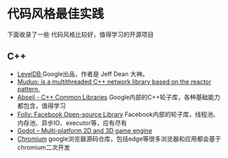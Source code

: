 # 代码风格最佳实践

下面收录了一些 代码风格比较好，值得学习的开源项目

## C++

- [LevelDB ](https://github.com/google/leveldb) Google出品，作者是 Jeff Dean 大神。
- [Muduo: is a multithreaded C++ network library based on the reactor pattern.](https://github.com/chenshuo/muduo)
- [Abseil - C++ Common Libraries](https://github.com/abseil/abseil-cpp) Google内部的C++轮子库，各种基础能力都包含，值得学习
- [Folly: Facebook Open-source Library](https://github.com/facebook/folly) Facebook内部的轮子库，线程池、内存池、异步IO、executor等，应有尽有
- [Godot – Multi-platform 2D and 3D game engine](https://github.com/godotengine/godot)
- [Chromium](https://github.com/chromium/chromium) google浏览器源码仓库，包括edge等很多浏览器和应用都会基于chromium二次开发
